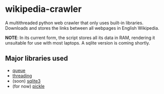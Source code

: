 # wikipedia-crawler
A multithreaded python web crawler that only uses built-in libraries. Downloads and stores 
the links between all webpages in English Wikipedia.

**NOTE**: In its current form, the script stores all its data in RAM, rendering 
it unsuitable for use with most laptops. A sqlite version is coming shortly.

## Major libraries used
* [queue](https://docs.python.org/3/library/queue.html)
* [threading](https://docs.python.org/3/library/threading.html)
* (soon) [sqlite3](https://docs.python.org/3/library/sqlite3.html)
* (for now) [pickle](https://docs.python.org/3/library/pickle.html)

